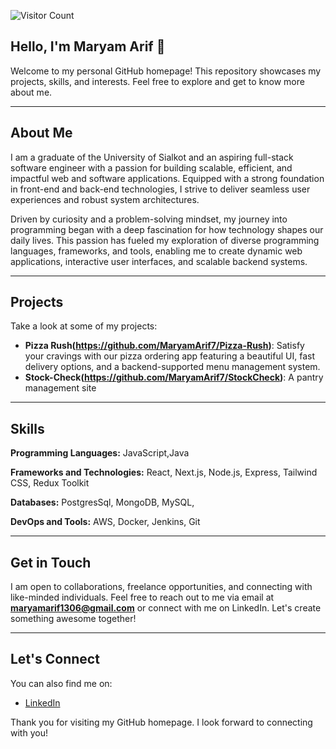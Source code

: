 
![Visitor Count](https://hits.seeyoufarm.com/api/count/incr/badge.svg?url=https://github.com/MaryamArif7&count_bg=%2379C83D&title_bg=%23555555&icon=github.svg)

## Hello, I'm Maryam Arif 👋
Welcome to my personal GitHub homepage! This repository showcases my projects, skills, and interests. Feel free to explore and get to know more about me.

---

## About Me


I am a graduate of the University of Sialkot and an aspiring full-stack software engineer with a passion for building scalable, efficient, and impactful web and software applications. Equipped with a strong foundation in front-end and back-end technologies, I strive to deliver seamless user experiences and robust system architectures.

Driven by curiosity and a problem-solving mindset, my journey into programming began with a deep fascination for how technology shapes our daily lives. This passion has fueled my exploration of diverse programming languages, frameworks, and tools, enabling me to create dynamic web applications, interactive user interfaces, and scalable backend systems.


---

## Projects
Take a look at some of my projects:

- **Pizza Rush(https://github.com/MaryamArif7/Pizza-Rush)**: Satisfy your cravings with our pizza ordering app featuring a beautiful UI, fast delivery options, and a backend-supported menu management system.
- **Stock-Check(https://github.com/MaryamArif7/StockCheck)**: A pantry management site

---

## Skills
**Programming Languages:** JavaScript,Java

**Frameworks and Technologies:** React, Next.js, Node.js, Express, Tailwind CSS, Redux Toolkit 

**Databases:** PostgresSql, MongoDB, MySQL,

**DevOps and Tools:** AWS, Docker, Jenkins, Git


---

## Get in Touch
I am open to collaborations, freelance opportunities, and connecting with like-minded individuals. Feel free to reach out to me via email at **maryamarif1306@gmail.com** or connect with me on LinkedIn. Let's create something awesome together!

---

## Let's Connect
You can also find me on:
- [LinkedIn](https://www.linkedin.com/in/maryam-arif-dev07/)
 

Thank you for visiting my GitHub homepage. I look forward to connecting with you!












